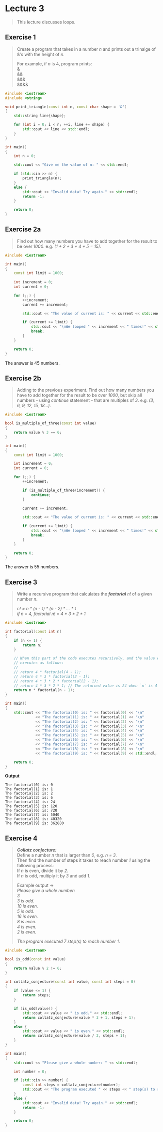 # Lecture 3

> This lecture discusses loops.

## Exercise 1

> Create a program that takes in a number *n* and prints out a trinalge of &'s with the height of *n*.
> 
> For example, if *n* is 4, program prints:  
> &  
> &&  
> &&&  
> &&&&

```cpp
#include <iostream>
#include <string>

void print_triangle(const int n, const char shape = '&')
{
    std::string line{shape};

    for (int i = 0; i < n; ++i, line += shape) {
        std::cout << line << std::endl;
    }
}

int main()
{
    int n = 0;

    std::cout << "Give me the value of n: " << std::endl;

    if (std::cin >> n) {
        print_triangle(n);
    }
    else {
        std::cout << "Invalid data! Try again." << std::endl;
        return -1;
    }

    return 0;
}
```

## Exercise 2a

> Find out how many numbers you have to add together for the result to be over *1000*. e.g. *(1 + 2 + 3 + 4 + 5 = 15)*.

```cpp
#include <iostream>

int main()
{
    const int limit = 1000;
    
    int increment = 0;
    int current = 0;

    for (;;) {
    	++increment;
        current += increment;

        std::cout << "The value of current is: " << current << std::endl;

        if (current >= limit) {
            std::cout << "\nWe looped " << increment << " times!" << std::endl;
            break;
        }
    }

    return 0;
}
```

The answer is 45 numbers.

## Exercise 2b

> Adding to the previous experiment. Find out how many numbers you have to add together for the result to be over *1000*, but skip all numbers - using *continue* statement - that are multiples of *3*. e.g. *(3, 6, 9, 12, 15, 18...)*.

```cpp
#include <iostream>

bool is_multiple_of_three(const int value) 
{
    return value % 3 == 0;
}

int main()
{
    const int limit = 1000;

    int increment = 0;
    int current = 0;

    for (;;) {
        ++increment;

        if (is_multiple_of_three(increment)) {
            continue;
        }
 
        current += increment;

        std::cout << "The value of current is: " << current << std::endl;

        if (current >= limit) {
            std::cout << "\nWe looped " << increment << " times!" << std::endl;
            break;
        }
    } 

    return 0;
}
```

The answer is 55 numbers.

## Exercise 3

> Write a recursive program that calculates the **_factorial_** *n!* of a given number *n*.
> 
> _n! = n * (n - 1) * (n - 2) * ... * 1_  
> _if n = 4, factorial n! = 4 * 3 * 2 * 1_

```cpp
#include <iostream>

int factorial(const int n)
{
    if (n <= 1) {
        return n;
    }

    // When this part of the code executes recursively, and the value of `n` is 4; The program
    // executes as follows:
    // 
    // return 4 * factorial(4 - 1);
    // return 4 * 3 * factorial(3 - 1);
    // return 4 * 3 * 2 * factorial(2 - 1);
    // return 4 * 3 * 2 * 1; // The returned value is 24 when `n` is 4 (which is correct!).
    return n * factorial(n - 1);
}

int main()
{
    std::cout << "The factorial(0) is: " << factorial(0) << "\n"
              << "The factorial(1) is: " << factorial(1) << "\n"
              << "The factorial(2) is: " << factorial(2) << "\n"
              << "The factorial(3) is: " << factorial(3) << "\n"
              << "The factorial(4) is: " << factorial(4) << "\n"
              << "The factorial(5) is: " << factorial(5) << "\n"
              << "The factorial(6) is: " << factorial(6) << "\n"
              << "The factorial(7) is: " << factorial(7) << "\n"
              << "The factorial(8) is: " << factorial(8) << "\n"
              << "The factorial(9) is: " << factorial(9) << std::endl;

    return 0;
}
```

**Output**

```
The factorial(0) is: 0
The factorial(1) is: 1
The factorial(2) is: 2
The factorial(3) is: 6
The factorial(4) is: 24
The factorial(5) is: 120
The factorial(6) is: 720
The factorial(7) is: 5040
The factorial(8) is: 40320
The factorial(9) is: 362880
```

## Exercise 4

> **_Collatz conjecture:_**  
> Define a number *n* that is larger than *0*, e.g. *n = 3*.  
> Then find the number of steps it takes to reach number *1* using the following process:  
> If *n* is even, divide it by *2*.  
> If *n* is odd, multiply it by *3* and add *1*.
>
> Example output =>  
> *Please give a whole number:*  
> *3*  
> *3 is odd.*  
> *10 is even.*  
> *5 is odd.*  
> *16 is even.*  
> *8 is even.*  
> *4 is even.*  
> *2 is even.*
> 
> *The program executed 7 step(s) to reach number 1*.

```cpp
#include <iostream>

bool is_odd(const int value)
{
    return value % 2 != 0;
}

int collatz_conjecture(const int value, const int steps = 0)
{
    if (value <= 1) {
        return steps;
    }

    if (is_odd(value)) {
        std::cout << value << " is odd." << std::endl;
        return collatz_conjecture(value * 3 + 1, steps + 1);
    }
    else {
        std::cout << value << " is even." << std::endl;
        return collatz_conjecture(value / 2, steps + 1);
    }
}

int main()
{
    std::cout << "Please give a whole number: " << std::endl;

    int number = 0;

    if (std::cin >> number) {
        const int steps = collatz_conjecture(number);
        std::cout << "The program executed " << steps << " step(s) to reach number 1." << std::endl;
    }
    else {
        std::cout << "Invalid data! Try again." << std::endl;
        return -1;
    }

    return 0;
}
```

